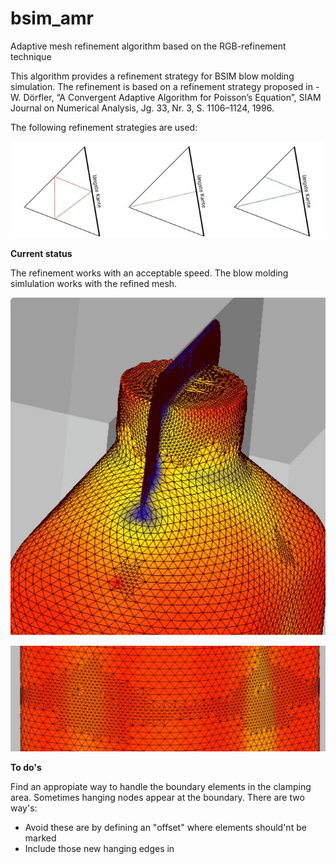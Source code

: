 # bsim_amr
Adaptive mesh refinement algorithm based on the RGB-refinement technique

This algorithm provides a refinement strategy for BSIM blow molding simulation. The refinement is based on a refinement strategy proposed in 
-W. Dörfler, “A Convergent Adaptive Algorithm for Poisson’s Equation”, SIAM
Journal on Numerical Analysis, Jg. 33, Nr. 3, S. 1106–1124, 1996.


The following refinement strategies are used:

![Alt text](img/ref_strategy.jpg?raw=true "Refinement strategy")

**Current status**

The refinement works with an acceptable speed. The blow molding simlulation works with the refined mesh.

![Alt text](img/refined_bottle_cap.jpg?raw=true "Refined bottle head")



![Alt text](img/refined_bottle_body.jpg?raw=true "Refined bottle head")

**To do's**

Find an appropiate way to handle the boundary elements in the clamping area. Sometimes hanging nodes appear
at the boundary. There are two way's: 

- Avoid these are by defining an "offset" where elements should'nt be marked
- Include those new hanging edges in 